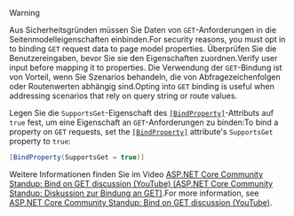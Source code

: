 > [!WARNING]
> <span data-ttu-id="f51c9-101">Aus Sicherheitsgründen müssen Sie Daten von `GET`-Anforderungen in die Seitenmodelleigenschaften einbinden.</span><span class="sxs-lookup"><span data-stu-id="f51c9-101">For security reasons, you must opt in to binding `GET` request data to page model properties.</span></span> <span data-ttu-id="f51c9-102">Überprüfen Sie die Benutzereingaben, bevor Sie sie den Eigenschaften zuordnen.</span><span class="sxs-lookup"><span data-stu-id="f51c9-102">Verify user input before mapping it to properties.</span></span> <span data-ttu-id="f51c9-103">Die Verwendung der `GET`-Bindung ist von Vorteil, wenn Sie Szenarios behandeln, die von Abfragezeichenfolgen oder Routenwerten abhängig sind.</span><span class="sxs-lookup"><span data-stu-id="f51c9-103">Opting into `GET` binding is useful when addressing scenarios that rely on query string or route values.</span></span>
>
> <span data-ttu-id="f51c9-104">Legen Sie die `SupportsGet`-Eigenschaft des [`[BindProperty]`](xref:Microsoft.AspNetCore.Mvc.BindPropertyAttribute)-Attributs auf `true` fest, um eine Eigenschaft an `GET`-Anforderungen zu binden:</span><span class="sxs-lookup"><span data-stu-id="f51c9-104">To bind a property on `GET` requests, set the [`[BindProperty]`](xref:Microsoft.AspNetCore.Mvc.BindPropertyAttribute) attribute's `SupportsGet` property to `true`:</span></span>
>
> ```csharp
> [BindProperty(SupportsGet = true)]
> ```
>
> <span data-ttu-id="f51c9-105">Weitere Informationen finden Sie im Video [ASP.NET Core Community Standup: Bind on GET discussion (YouTube) (ASP.NET Core Community Standup: Diskussion zur Bindung an GET)](https://www.youtube.com/watch?v=p7iHB9V-KVU&feature=youtu.be&t=54m27s).</span><span class="sxs-lookup"><span data-stu-id="f51c9-105">For more information, see [ASP.NET Core Community Standup: Bind on GET discussion (YouTube)](https://www.youtube.com/watch?v=p7iHB9V-KVU&feature=youtu.be&t=54m27s).</span></span>

